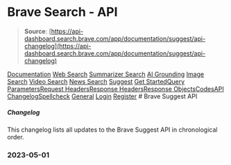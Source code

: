 # Brave Search - API

> **Source**: [https://api-dashboard.search.brave.com/app/documentation/suggest/api-changelog](https://api-dashboard.search.brave.com/app/documentation/suggest/api-changelog)


[](https://api-dashboard.search.brave.com/app/dashboard)  [](https://api-dashboard.search.brave.com/app/dashboard)  [Documentation](https://api-dashboard.search.brave.com/app/documentation) [Web Search](https://api-dashboard.search.brave.com/app/documentation/web-search) [Summarizer Search](https://api-dashboard.search.brave.com/app/documentation/summarizer-search) [AI Grounding](https://api-dashboard.search.brave.com/app/documentation/ai-grounding) [Image Search](https://api-dashboard.search.brave.com/app/documentation/image-search) [Video Search](https://api-dashboard.search.brave.com/app/documentation/video-search) [News Search](https://api-dashboard.search.brave.com/app/documentation/news-search) [Suggest](https://api-dashboard.search.brave.com/app/documentation/suggest) [Get Started](https://api-dashboard.search.brave.com/app/documentation/suggest/get-started)[Query Parameters](https://api-dashboard.search.brave.com/app/documentation/suggest/query)[Request Headers](https://api-dashboard.search.brave.com/app/documentation/suggest/request-headers)[Response Headers](https://api-dashboard.search.brave.com/app/documentation/suggest/response-headers)[Response Objects](https://api-dashboard.search.brave.com/app/documentation/suggest/responses)[Codes](https://api-dashboard.search.brave.com/app/documentation/suggest/codes)[API Changelog](https://api-dashboard.search.brave.com/app/documentation/suggest/api-changelog)[Spellcheck](https://api-dashboard.search.brave.com/app/documentation/spellcheck) [General](https://api-dashboard.search.brave.com/app/documentation/general)    [Login](https://api-dashboard.search.brave.com/login) [Register](https://api-dashboard.search.brave.com/register) # Brave Suggest API

 ##### Changelog

 This changelog lists all updates to the Brave Suggest API
in chronological order.

### 2023-05-01

 